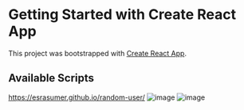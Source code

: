 # Getting Started with Create React App

This project was bootstrapped with [Create React App](https://github.com/facebook/create-react-app).

## Available Scripts

https://esrasumer.github.io/random-user/
![image](https://user-images.githubusercontent.com/100795029/181737763-39fa5cde-2fe9-4712-84d6-40101c7d6fef.png)
![image](https://user-images.githubusercontent.com/100795029/181738560-4f271636-4615-4c05-b1aa-9ae0c89f014e.png)

